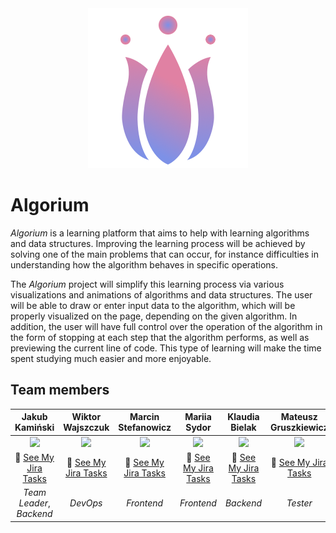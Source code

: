 <div align="center">
  <img src="/doc/images/algorium_logo.png" />
</div>

# Algorium

_Algorium_ is a learning platform that aims to help with learning algorithms and data structures. Improving the learning process will be achieved by solving one of the main problems that can occur, for instance difficulties in understanding how the algorithm behaves in specific operations.

The _Algorium_ project will simplify this learning process via various visualizations and animations of algorithms and data structures. The user will be able to draw or enter input data to the algorithm, which will be properly visualized on the page, depending on the given algorithm. In addition, the user will have full control over the operation of the algorithm in the form of stopping at each step that the algorithm performs, as well as previewing the current line of code. This type of learning will make the time spent studying much easier and more enjoyable.

## Team members

| Jakub Kamiński | Wiktor Wajszczuk | Marcin Stefanowicz | Mariia Sydor | Klaudia Bielak | Mateusz Gruszkiewicz |
|:------:|:------:|:------:|:------:|:------:|:------:|
| <img src="https://gitlab.com/uploads/-/system/user/avatar/7617746/avatar.png?width=400" width="100"> | <img src="https://secure.gravatar.com/avatar/626002659228540155df6f1522fb460b?s=800&d=identicon" width="100"> | <img src="https://secure.gravatar.com/avatar/06efda7529e358f0e1c59d8cee302a9b?s=800&d=identicon" width="100"> | <img src="https://secure.gravatar.com/avatar/7ec81f508638bf866b692de5541bd130?s=800&d=identicon" width="100"> | <img src="https://secure.gravatar.com/avatar/951a929587b0e992602ff1ee50185fb4?s=800&d=identicon" width="100"> | <img src="https://gitlab.com/uploads/-/system/user/avatar/7325856/avatar.png?width=400" width="100"> |
| 👻 [See My Jira Tasks](https://projektzespolowy1.atlassian.net/issues/?jql=assignee%20%3D%20%22Jakub%20Kami%C5%84ski%22) | 👻 [See My Jira Tasks](https://projektzespolowy1.atlassian.net/issues/?jql=assignee%20%3D%20%22Wiktor%20Wajszczuk%22) | 👻 [See My Jira Tasks](https://projektzespolowy1.atlassian.net/issues/?jql=assignee%20%3D%20%22Marcin%20Stefanowicz%22) | 👻 [See My Jira Tasks](https://projektzespolowy1.atlassian.net/issues/?jql=assignee%20%3D%20%22Mariia%20Sydor%22) | 👻 [See My Jira Tasks](https://projektzespolowy1.atlassian.net/issues/?jql=assignee%20%3D%20%22Klaudia%20Bielak%22) | 👻 [See My Jira Tasks](https://projektzespolowy1.atlassian.net/issues/?jql=assignee%20%3D%20%22Mateusz%20Gruszkiewicz%22) |
| _Team Leader_, _Backend_ | _DevOps_ | _Frontend_ | _Frontend_ | _Backend_ | _Tester_ |
